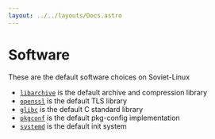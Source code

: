 ```yaml
---
layout: ../../layouts/Docs.astro
---
```

# Software
These are the default software choices on Soviet-Linux
* [`libarchive`](https://libarchive.org/) is the default archive and compression library
* [`openssl`](https://www.openssl.org/) is the default TLS library
* [`glibc`](https://www.gnu.org/software/libc/) is the default C standard library
* [`pkgconf`](https://pkgconf.org/) is the default pkg-config implementation
* [`systemd`](https://systemd.io/) is the default init system
